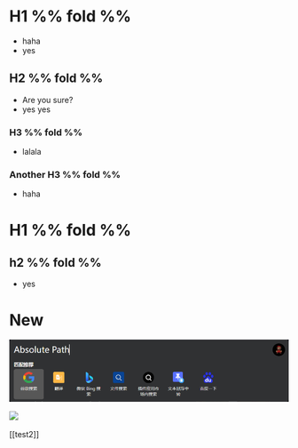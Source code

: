 # H1 %% fold %%

- haha
- yes

## H2 %% fold %% 

- Are you sure?
- yes yes
### H3 %% fold %% 

- lalala

### Another H3 %% fold %%

- haha

# H1 %% fold %%

## h2 %% fold %%

- yes

# New



![](/_attachments/Pasted%20image%2020241214112948.png)

![](../_attachments/Pasted%20image%2020241214114022.png)

[[test2]]




